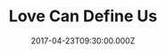 ---
title: "Love Can Define Us"
image: "https://i.imgur.com/MuLYIpM.jpg"
date: "2017-04-23T09:30:00.000Z"
video:
  type: "vimeo"
  id: 214400689
speaker:
  name: "Bart Wilkins"
  permalink: "bart-wilkins"
series: "love-can"
---